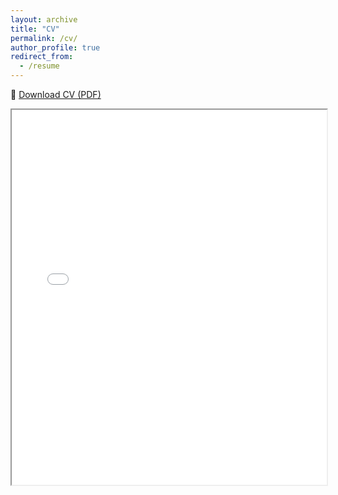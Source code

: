 ```yaml
---
layout: archive
title: "CV"
permalink: /cv/
author_profile: true
redirect_from:
  - /resume
---
```


📄 [Download CV (PDF)](/files/Juan_Carvajal_CV_03_2025.pdf)

<iframe src="/files/Juan_Carvajal_CV_03_2025.pdf" width="100%" height="600px"></iframe>
